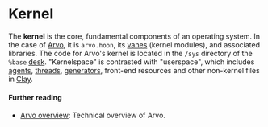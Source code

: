 # Kernel

The **kernel** is the core, fundamental components of an operating system. In the case of [Arvo](arvo.md), it is `arvo.hoon`, its [vanes](vane.md) (kernel modules), and associated libraries. The code for Arvo's kernel is located in the `/sys` directory of the `%base` [desk](desk.md). "Kernelspace" is contrasted with "userspace", which includes [agents](agent.md), [threads](thread.md), [generators](generator.md), front-end resources and other non-kernel files in [Clay](clay.md).

#### Further reading

- [Arvo overview](../urbit-os/kernel): Technical overview of Arvo.
